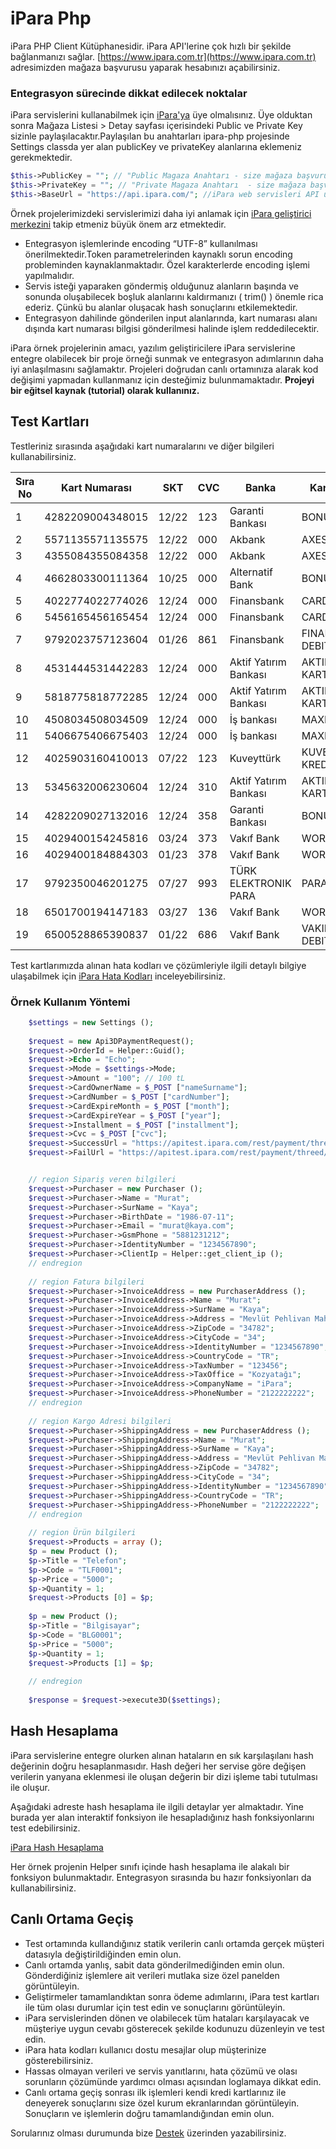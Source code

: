 # iPara Php

iPara PHP Client Kütüphanesidir. iPara API'lerine çok hızlı bir şekilde bağlanmanızı sağlar.
[https://www.ipara.com.tr](https://www.ipara.com.tr) adresimizden mağaza başvurusu yaparak
hesabınızı açabilirsiniz.


### Entegrasyon sürecinde dikkat edilecek noktalar

iPara servislerini kullanabilmek için [iPara'ya](https://www.ipara.com.tr) üye olmalısınız. Üye olduktan sonra Mağaza Listesi > Detay sayfası içerisindeki Public ve Private Key sizinle paylaşılacaktır.Paylaşılan bu anahtarları ipara-php projesinde Settings classda yer alan publicKey ve privateKey alanlarına eklemeniz gerekmektedir.
```php
$this->PublicKey = ""; // "Public Magaza Anahtarı - size mağaza başvurunuz sonucunda gönderilen publik key (açık anahtar) bilgisini kullanınız.",
$this->PrivateKey = ""; // "Private Magaza Anahtarı  - size mağaza başvurunuz sonucunda gönderilen privaye key (gizli anahtar) bilgisini kullanınız.",
$this->BaseUrl = "https://api.ipara.com/"; //iPara web servisleri API url'lerinin başlangıç bilgisidir. Restful web servis isteklerini takip eden kodlar halinde bulacaksınız.
```

Örnek projelerimizdeki servislerimizi daha iyi anlamak için [iPara geliştirici merkezini](http://dev.ipara.com.tr) takip etmeniz büyük önem arz etmektedir. 

* Entegrasyon işlemlerinde encoding “UTF-8” kullanılması önerilmektedir.Token parametrelerinden kaynaklı sorun encoding probleminden kaynaklanmaktadır. Özel karakterlerde encoding işlemi yapılmalıdır.
* Servis isteği yaparaken göndermiş olduğunuz alanların başında ve sonunda oluşabilecek boşluk alanlarını kaldırmanızı ( trim() ) önemle rica ederiz. Çünkü bu alanlar oluşacak hash sonuçlarını etkilemektedir.
* Entegrasyon dahilinde gönderilen input alanlarında, kart numarası alanı dışında kart numarası bilgisi gönderilmesi halinde işlem reddedilecektir.

iPara örnek projelerinin amacı, yazılım geliştiricilere iPara servislerine entegre olabilecek bir proje örneği sunmak ve entegrasyon adımlarının daha iyi anlaşılmasını sağlamaktır.
Projeleri doğrudan canlı ortamınıza alarak kod değişimi yapmadan kullanmanız için desteğimiz bulunmamaktadır. **Projeyi bir eğitsel kaynak (tutorial) olarak kullanınız.**

## Test Kartları

Testleriniz sırasında aşağıdaki kart numaralarını ve diğer bilgileri kullanabilirsiniz. 

| Sıra No 	| Kart Numarası    	| SKT   	| CVC 	| Banka                 | Kart Ailesi            |
|---------	|------------------	|-------	|-----	| ---------------       | ---------              |
| 1       	| 4282209004348015 	| 12/22 	| 123 	| Garanti Bankası       | BONUS                  | 
| 2       	| 5571135571135575 	| 12/22 	| 000 	| Akbank                | AXESS                  |
| 3       	| 4355084355084358 	| 12/22 	| 000 	| Akbank                | AXESS                  |
| 4       	| 4662803300111364 	| 10/25 	| 000 	| Alternatif Bank       | BONUS                  |
| 5      	| 4022774022774026 	| 12/24 	| 000 	| Finansbank            | CARD FINANS            |
| 6       	| 5456165456165454 	| 12/24 	| 000 	| Finansbank            | CARD FINANS            |
| 7         | 9792023757123604  | 01/26     | 861   | Finansbank            | FINANSBANK DEBIT       |
| 8       	| 4531444531442283 	| 12/24 	| 000 	| Aktif Yatırım Bankası | AKTIF KREDI KARTI      |       
| 9       	| 5818775818772285 	| 12/24 	| 000 	| Aktif Yatırım Bankası | AKTIF KREDI KARTI      |      
| 10      	| 4508034508034509 	| 12/24 	| 000 	| İş bankası            | MAXIMUM                |
| 11      	| 5406675406675403 	| 12/24 	| 000 	| İş bankası            | MAXIMUM                |
| 12      	| 4025903160410013 	| 07/22 	| 123 	| Kuveyttürk            | KUVEYTTURK KREDI KARTI |
| 13      	| 5345632006230604 	| 12/24 	| 310 	| Aktif Yatırım Bankası | AKTIF KREDI KARTI      |
| 14      	| 4282209027132016 	| 12/24 	| 358 	| Garanti Bankası       | BONUS                  |                  
| 15      	| 4029400154245816 	| 03/24 	| 373 	| Vakıf Bank            | WORLD                  |                  
| 16      	| 4029400184884303 	| 01/23 	| 378 	| Vakıf Bank            | WORLD                  | 
| 17      	| 9792350046201275 	| 07/27	 	| 993 	| TÜRK ELEKTRONIK PARA  | PARAM KART             | 
| 18      	| 6501700194147183	| 03/27	 	| 136 	| Vakıf Bank            | WORLD                  |
| 19     	| 6500528865390837	| 01/22	 	| 686 	| Vakıf Bank            | VAKIFBANK DEBIT        |

Test kartlarımızda alınan hata kodları ve çözümleriyle ilgili detaylı bilgiye ulaşabilmek için [iPara Hata Kodları](https://dev.ipara.com.tr/home/ErrorCode) inceleyebilirsiniz.

### Örnek Kullanım Yöntemi
```php
	$settings = new Settings ();
	
	$request = new Api3DPaymentRequest();
	$request->OrderId = Helper::Guid();
	$request->Echo = "Echo";
	$request->Mode = $settings->Mode;
	$request->Amount = "100"; // 100 tL
	$request->CardOwnerName = $_POST ["nameSurname"];
	$request->CardNumber = $_POST ["cardNumber"];
	$request->CardExpireMonth = $_POST ["month"];
	$request->CardExpireYear = $_POST ["year"];
	$request->Installment = $_POST ["installment"];
	$request->Cvc = $_POST ["cvc"];
	$request->SuccessUrl = "https://apitest.ipara.com/rest/payment/threed/test/result";
    $request->FailUrl = "https://apitest.ipara.com/rest/payment/threed/test/result";


	// region Sipariş veren bilgileri
	$request->Purchaser = new Purchaser ();
	$request->Purchaser->Name = "Murat";
	$request->Purchaser->SurName = "Kaya";
	$request->Purchaser->BirthDate = "1986-07-11";
	$request->Purchaser->Email = "murat@kaya.com";
	$request->Purchaser->GsmPhone = "5881231212";
	$request->Purchaser->IdentityNumber = "1234567890";
	$request->Purchaser->ClientIp = Helper::get_client_ip ();
	// endregion
	
	// region Fatura bilgileri
	$request->Purchaser->InvoiceAddress = new PurchaserAddress ();
	$request->Purchaser->InvoiceAddress->Name = "Murat";
	$request->Purchaser->InvoiceAddress->SurName = "Kaya";
	$request->Purchaser->InvoiceAddress->Address = "Mevlüt Pehlivan Mah-> Multinet Plaza Şişli";
	$request->Purchaser->InvoiceAddress->ZipCode = "34782";
	$request->Purchaser->InvoiceAddress->CityCode = "34";
	$request->Purchaser->InvoiceAddress->IdentityNumber = "1234567890";
	$request->Purchaser->InvoiceAddress->CountryCode = "TR";
	$request->Purchaser->InvoiceAddress->TaxNumber = "123456";
	$request->Purchaser->InvoiceAddress->TaxOffice = "Kozyatağı";
	$request->Purchaser->InvoiceAddress->CompanyName = "iPara";
	$request->Purchaser->InvoiceAddress->PhoneNumber = "2122222222";
	// endregion
	
	// region Kargo Adresi bilgileri
	$request->Purchaser->ShippingAddress = new PurchaserAddress ();
	$request->Purchaser->ShippingAddress->Name = "Murat";
	$request->Purchaser->ShippingAddress->SurName = "Kaya";
	$request->Purchaser->ShippingAddress->Address = "Mevlüt Pehlivan Mah-> Multinet Plaza Şişli";
	$request->Purchaser->ShippingAddress->ZipCode = "34782";
	$request->Purchaser->ShippingAddress->CityCode = "34";
	$request->Purchaser->ShippingAddress->IdentityNumber = "1234567890";
	$request->Purchaser->ShippingAddress->CountryCode = "TR";
	$request->Purchaser->ShippingAddress->PhoneNumber = "2122222222";
	// endregion
	
	// region Ürün bilgileri
	$request->Products = array ();
	$p = new Product ();
	$p->Title = "Telefon";
	$p->Code = "TLF0001";
	$p->Price = "5000";
	$p->Quantity = 1;
	$request->Products [0] = $p;
	
	$p = new Product ();
	$p->Title = "Bilgisayar";
	$p->Code = "BLG0001";
	$p->Price = "5000";
	$p->Quantity = 1;
	$request->Products [1] = $p;
	
	// endregion
	
    $response = $request->execute3D($settings);
```


## Hash Hesaplama
iPara servislerine entegre olurken alınan hataların en sık karşılaşılanı hash değerinin doğru hesaplanmasıdır. Hash değeri her servise göre değişen verilerin yanyana eklenmesi ile oluşan değerin bir dizi işleme tabi tutulması ile oluşur. 

Aşağıdaki adreste hash hesaplama ile ilgili detaylar yer almaktadır. Yine burada yer alan interaktif fonksiyon ile hesapladığınız hash fonksiyonlarını test edebilirsiniz. 

[iPara Hash Hesaplama](https://dev.ipara.com.tr/#hashCalculate) 

Her örnek projenin Helper sınıfı içinde hash hesaplama ile alakalı bir fonksiyon bulunmaktadır. Entegrasyon sırasında bu hazır fonksiyonları da kullanabilirsiniz. 

## Canlı Ortama Geçiş 

* Test ortamında kullandığınız statik verilerin canlı ortamda gerçek müşteri datasıyla değiştirildiğinden emin olun.
* Canlı ortamda yanlış, sabit data gönderilmediğinden emin olun. Gönderdiğiniz işlemlere ait verileri mutlaka size özel panelden görüntüleyin.
* Geliştirmeler tamamlandıktan sonra ödeme adımlarını, iPara test kartları ile tüm olası durumlar için test edin ve sonuçlarını görüntüleyin.
* iPara servislerinden dönen ve olabilecek tüm hataları karşılayacak ve müşteriye uygun cevabı gösterecek şekilde kodunuzu düzenleyin ve test edin.
* iPara hata kodları kullanıcı dostu mesajlar olup müşterinize gösterebilirsiniz.
* Hassas olmayan verileri ve servis yanıtlarını, hata çözümü ve olası sorunların çözümünde yardımcı olması açısından loglamaya dikkat edin.
* Canlı ortama geçiş sonrası ilk işlemleri kendi kredi kartlarınız ile deneyerek sonuçlarını size özel kurum ekranlarından görüntüleyin. Sonuçların ve işlemlerin doğru tamamlandığından emin olun.

Sorularınız olması durumunda bize [Destek](http://dev.ipara.com.tr/Home/Support) üzerinden yazabilirsiniz. 
